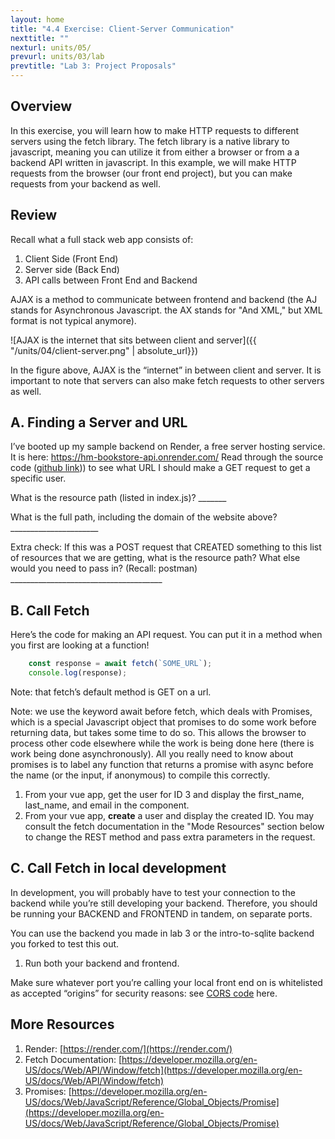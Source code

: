 ```yaml
---
layout: home
title: "4.4 Exercise: Client-Server Communication" 
nexttitle: ""
nexturl: units/05/
prevurl: units/03/lab
prevtitle: "Lab 3: Project Proposals"
--- 
```


## Overview

In this exercise, you will learn how to make HTTP requests to different servers using the fetch library. The fetch library is a native library to javascript, meaning you can utilize it from either a browser or from a a backend API written in javascript. In this example, we will make HTTP requests from the browser (our front end project), but you can make requests from your backend as well.

## Review

Recall what a full stack web app consists of: 

1. Client Side (Front End) 
2. Server side (Back End) 
3. API calls between Front End and Backend 

AJAX is a method to communicate between frontend and backend (the AJ stands for Asynchronous Javascript. the AX stands for "And XML," but XML format is not typical anymore). 

![AJAX is the internet that sits between client and server]({{ "/units/04/client-server.png" | absolute_url}})

In the figure above, AJAX is the “internet” in between client and server. It is important to note that servers can also make fetch requests to other servers as well.

## A. Finding a Server and URL

I’ve booted up my sample backend on Render, a free server hosting service. It is here: https://hm-bookstore-api.onrender.com/
Read through the source code ([github link](https://github.com/hm-web-dev/api-lab-example/blob/main/index.js))) to see what URL I should make a GET request to get a specific user.

What is the resource path (listed in index.js)? _______

What is the full path, including the domain of the website above? ______________________

Extra check: If this was a POST request that CREATED something to this list of resources that we are getting, what is the resource path? What else would you need to pass in? (Recall: postman)  ______________________________________

## B. Call Fetch

Here’s the code for making an API request. You can put it in a method when you first are looking at a function! 

```javascript
    const response = await fetch(`SOME_URL`);
    console.log(response);
```

Note: that fetch’s default method is GET on a url.

Note: we use the keyword await before fetch, which deals with Promises, which is a special Javascript object that promises to do some work before returning data, but takes some time to do so. This allows the browser to process other code elsewhere while the work is being done here (there is work being done asynchronously). All you really need to know about promises is to label any function that returns a promise with async before the name (or the input, if anonymous) to compile this correctly. 

1. From your vue app, get the user for ID 3 and display the first_name, last_name, and email in the component.
2. From your vue app, **create** a user and display the created ID. You may consult the fetch documentation in the "Mode Resources" section below to change the REST method and pass extra parameters in the request.

## C. Call Fetch in local development

In development, you will probably have to test your connection to the backend while you’re still developing your backend. Therefore, you should be running your BACKEND and FRONTEND in tandem, on separate ports. 

You can use the backend you made in lab 3 or the intro-to-sqlite backend you forked to test this out. 

1. Run both your backend and frontend. 

Make sure whatever port you’re calling your local front end on is whitelisted as accepted “origins” for security reasons: see [CORS code](https://github.com/hm-web-dev/intro-to-sqlite/blob/main/index.ts#L20-L35) here.

## More Resources

1. Render: [https://render.com/](https://render.com/)
2. Fetch Documentation: [https://developer.mozilla.org/en-US/docs/Web/API/Window/fetch](https://developer.mozilla.org/en-US/docs/Web/API/Window/fetch)
3. Promises: [https://developer.mozilla.org/en-US/docs/Web/JavaScript/Reference/Global_Objects/Promise](https://developer.mozilla.org/en-US/docs/Web/JavaScript/Reference/Global_Objects/Promise)
